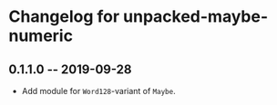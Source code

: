 # Changelog for unpacked-maybe-numeric

## 0.1.1.0 -- 2019-09-28

* Add module for `Word128`-variant of `Maybe`.
